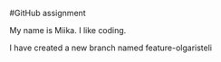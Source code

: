 #GitHub assignment

My name is Miika.
I like coding.


I have created a new branch named feature-olgaristeli

